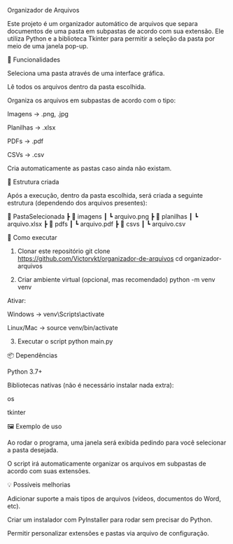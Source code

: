 Organizador de Arquivos

Este projeto é um organizador automático de arquivos que separa documentos de uma pasta em subpastas de acordo com sua extensão.
Ele utiliza Python e a biblioteca Tkinter para permitir a seleção da pasta por meio de uma janela pop-up.

🔧 Funcionalidades

Seleciona uma pasta através de uma interface gráfica.

Lê todos os arquivos dentro da pasta escolhida.

Organiza os arquivos em subpastas de acordo com o tipo:

Imagens → .png, .jpg

Planilhas → .xlsx

PDFs → .pdf

CSVs → .csv

Cria automaticamente as pastas caso ainda não existam.

📂 Estrutura criada

Após a execução, dentro da pasta escolhida, será criada a seguinte estrutura (dependendo dos arquivos presentes):

📁 PastaSelecionada
 ┣ 📁 imagens
 ┃ ┗ arquivo.png
 ┣ 📁 planilhas
 ┃ ┗ arquivo.xlsx
 ┣ 📁 pdfs
 ┃ ┗ arquivo.pdf
 ┣ 📁 csvs
 ┃ ┗ arquivo.csv

🚀 Como executar
1. Clonar este repositório
git clone https://github.com/Victorvkt/organizador-de-arquivos
cd organizador-arquivos

2. Criar ambiente virtual (opcional, mas recomendado)
python -m venv venv


Ativar:

Windows → venv\Scripts\activate

Linux/Mac → source venv/bin/activate

3. Executar o script
python main.py

📦 Dependências

Python 3.7+

Bibliotecas nativas (não é necessário instalar nada extra):

os

tkinter

🖼️ Exemplo de uso

Ao rodar o programa, uma janela será exibida pedindo para você selecionar a pasta desejada.

O script irá automaticamente organizar os arquivos em subpastas de acordo com suas extensões.

💡 Possíveis melhorias

Adicionar suporte a mais tipos de arquivos (vídeos, documentos do Word, etc).

Criar um instalador com PyInstaller para rodar sem precisar do Python.

Permitir personalizar extensões e pastas via arquivo de configuração.
